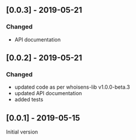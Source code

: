 ## [0.0.3] - 2019-05-21

### Changed

- API documentation


## [0.0.2] - 2019-05-21

### Changed

- updated code as per whoisens-lib v1.0.0-beta.3
- updated API documentation
- added tests


## [0.0.1] - 2019-05-15

Initial version

